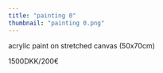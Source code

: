 ```yaml
---
title: "painting 0"
thumbnail: "painting 0.png"
---
```

acrylic paint on stretched canvas (50x70cm)


1500DKK/200€